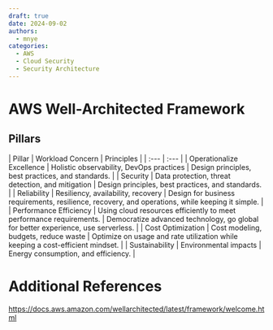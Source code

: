 ```yaml
---
draft: true
date: 2024-09-02
authors:
  - mnye
categories:
  - AWS
  - Cloud Security
  - Security Architecture
---
```


# AWS Well-Architected Framework

## Pillars

| Pillar | Workload Concern | Principles |
| :--- | :--- |
| Operationalize Excellence | Holistic observability, DevOps practices | Design principles, best practices, and standards. |
| Security | Data protection, threat detection, and mitigation | Design principles, best practices, and standards. |
| Reliability | Resiliency, availability, recovery | Design for business requirements, resilience, recovery, and operations, while keeping it simple. |
| Performance Efficiency | Using cloud resources efficiently to meet performance requirements. | Democratize advanced technology, go global for better experience, use serverless. |
| Cost Optimization | Cost modeling, budgets, reduce waste | Optimize on usage and rate utilization while keeping a cost-efficient mindset. |
| Sustainability | Environmental impacts | Energy consumption, and efficiency. |

# Additional References

https://docs.aws.amazon.com/wellarchitected/latest/framework/welcome.html